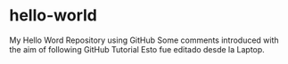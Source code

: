 # hello-world
My Hello Word Repository using GitHub
Some comments introduced with the aim of following GitHub Tutorial
Esto fue editado desde la Laptop.
